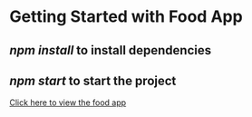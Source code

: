 # Getting Started with Food App
## <i>npm install</i> to install dependencies
## <i>npm start</i> to start the project

<a href="https://clever-colden-7e66b0.netlify.app/">Click here to view the food app</a>

